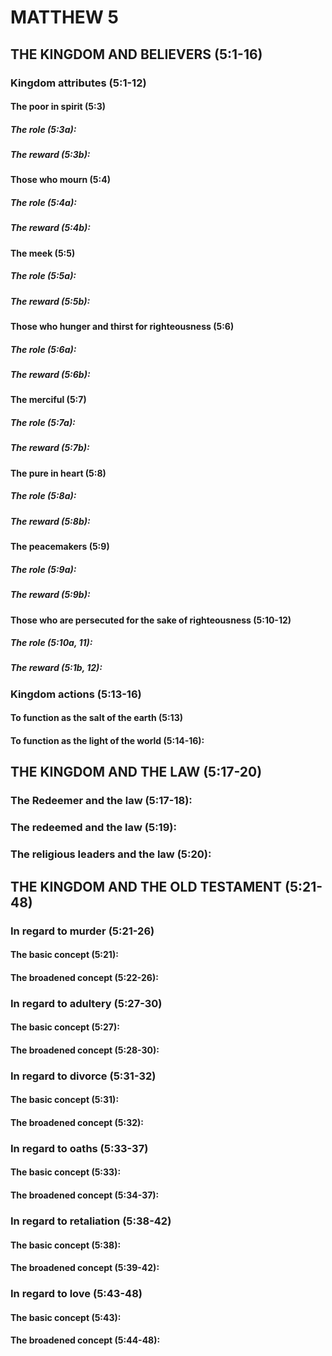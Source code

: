 ---
---
# MATTHEW 5 
## THE KINGDOM AND BELIEVERS (5:1-16) 
###  Kingdom attributes (5:1-12) 
####  The poor in spirit (5:3) 
#####  The role (5:3a): 
#####  The reward (5:3b): 
####  Those who mourn (5:4) 
#####  The role (5:4a): 
#####  The reward (5:4b): 
####  The meek (5:5) 
#####  The role (5:5a): 
#####  The reward (5:5b): 
####  Those who hunger and thirst for righteousness (5:6) 
#####  The role (5:6a): 
#####  The reward (5:6b): 
####  The merciful (5:7) 
#####  The role (5:7a): 
#####  The reward (5:7b): 
####  The pure in heart (5:8) 
#####  The role (5:8a): 
#####  The reward (5:8b): 
####  The peacemakers (5:9) 
#####  The role (5:9a): 
#####  The reward (5:9b): 
####  Those who are persecuted for the sake of righteousness (5:10-12) 
#####  The role (5:10a, 11): 
#####  The reward (5:1b, 12): 
###  Kingdom actions (5:13-16) 
####  To function as the salt of the earth (5:13) 
####  To function as the light of the world (5:14-16): 
## THE KINGDOM AND THE LAW (5:17-20) 
###  The Redeemer and the law (5:17-18): 
###  The redeemed and the law (5:19): 
###  The religious leaders and the law (5:20): 
## THE KINGDOM AND THE OLD TESTAMENT (5:21-48) 
###  In regard to murder (5:21-26) 
####  The basic concept (5:21): 
####  The broadened concept (5:22-26): 
###  In regard to adultery (5:27-30) 
####  The basic concept (5:27): 
####  The broadened concept (5:28-30): 
###  In regard to divorce (5:31-32) 
####  The basic concept (5:31): 
####  The broadened concept (5:32): 
###  In regard to oaths (5:33-37) 
####  The basic concept (5:33): 
####  The broadened concept (5:34-37): 
###  In regard to retaliation (5:38-42) 
####  The basic concept (5:38): 
####  The broadened concept (5:39-42): 
###  In regard to love (5:43-48) 
####  The basic concept (5:43): 
####  The broadened concept (5:44-48): 
